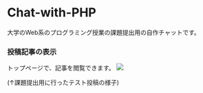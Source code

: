 # Chat-with-PHP
大学のWeb系のプログラミング授業の課題提出用の自作チャットです。

### 投稿記事の表示
トップページで、記事を閲覧できます。
![](https://user-images.githubusercontent.com/60394438/105320155-2e871d80-5c09-11eb-9f4d-73a5fbff0355.png)

(↑課題提出用に行ったテスト投稿の様子)

